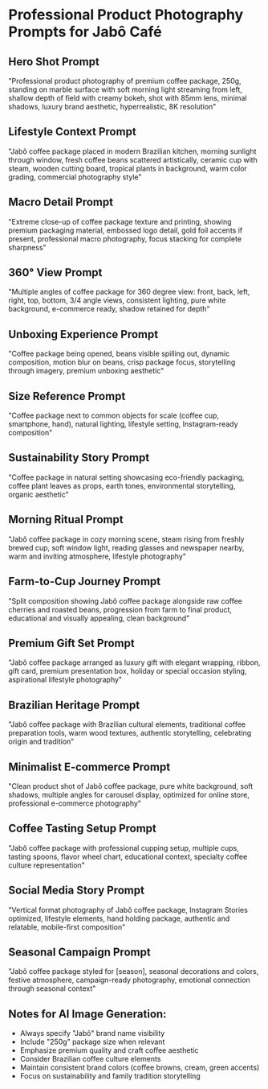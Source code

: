 # Professional Product Photography Prompts for Jabô Café

## Hero Shot Prompt
"Professional product photography of premium coffee package, 250g, standing on marble surface with soft morning light streaming from left, shallow depth of field with creamy bokeh, shot with 85mm lens, minimal shadows, luxury brand aesthetic, hyperrealistic, 8K resolution"

## Lifestyle Context Prompt
"Jabô coffee package placed in modern Brazilian kitchen, morning sunlight through window, fresh coffee beans scattered artistically, ceramic cup with steam, wooden cutting board, tropical plants in background, warm color grading, commercial photography style"

## Macro Detail Prompt
"Extreme close-up of coffee package texture and printing, showing premium packaging material, embossed logo detail, gold foil accents if present, professional macro photography, focus stacking for complete sharpness"

## 360° View Prompt
"Multiple angles of coffee package for 360 degree view: front, back, left, right, top, bottom, 3/4 angle views, consistent lighting, pure white background, e-commerce ready, shadow retained for depth"

## Unboxing Experience Prompt
"Coffee package being opened, beans visible spilling out, dynamic composition, motion blur on beans, crisp package focus, storytelling through imagery, premium unboxing aesthetic"

## Size Reference Prompt
"Coffee package next to common objects for scale (coffee cup, smartphone, hand), natural lighting, lifestyle setting, Instagram-ready composition"

## Sustainability Story Prompt
"Coffee package in natural setting showcasing eco-friendly packaging, coffee plant leaves as props, earth tones, environmental storytelling, organic aesthetic"

## Morning Ritual Prompt
"Jabô coffee package in cozy morning scene, steam rising from freshly brewed cup, soft window light, reading glasses and newspaper nearby, warm and inviting atmosphere, lifestyle photography"

## Farm-to-Cup Journey Prompt
"Split composition showing Jabô coffee package alongside raw coffee cherries and roasted beans, progression from farm to final product, educational and visually appealing, clean background"

## Premium Gift Set Prompt
"Jabô coffee package arranged as luxury gift with elegant wrapping, ribbon, gift card, premium presentation box, holiday or special occasion styling, aspirational lifestyle photography"

## Brazilian Heritage Prompt
"Jabô coffee package with Brazilian cultural elements, traditional coffee preparation tools, warm wood textures, authentic storytelling, celebrating origin and tradition"

## Minimalist E-commerce Prompt
"Clean product shot of Jabô coffee package, pure white background, soft shadows, multiple angles for carousel display, optimized for online store, professional e-commerce photography"

## Coffee Tasting Setup Prompt
"Jabô coffee package with professional cupping setup, multiple cups, tasting spoons, flavor wheel chart, educational context, specialty coffee culture representation"

## Social Media Story Prompt
"Vertical format photography of Jabô coffee package, Instagram Stories optimized, lifestyle elements, hand holding package, authentic and relatable, mobile-first composition"

## Seasonal Campaign Prompt
"Jabô coffee package styled for [season], seasonal decorations and colors, festive atmosphere, campaign-ready photography, emotional connection through seasonal context"

## Notes for AI Image Generation:
- Always specify "Jabô" brand name visibility
- Include "250g" package size when relevant
- Emphasize premium quality and craft coffee aesthetic
- Consider Brazilian coffee culture elements
- Maintain consistent brand colors (coffee browns, cream, green accents)
- Focus on sustainability and family tradition storytelling